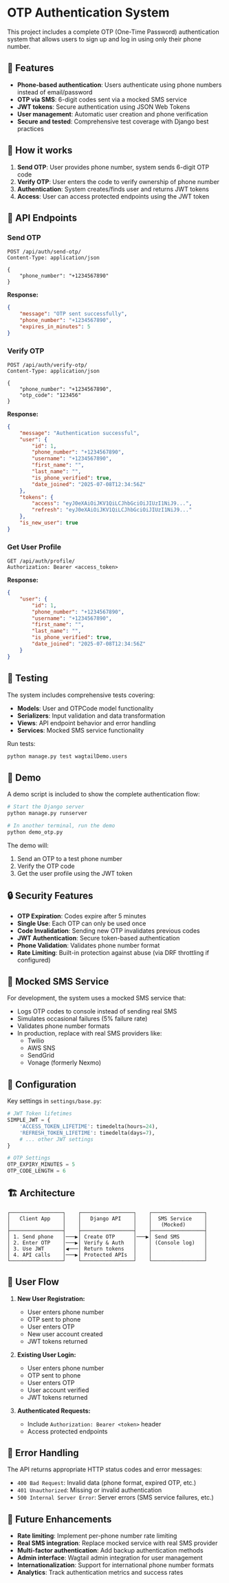# OTP Authentication System

This project includes a complete OTP (One-Time Password) authentication system that allows users to sign up and log in using only their phone number.

## 🚀 Features

- **Phone-based authentication**: Users authenticate using phone numbers instead of email/password
- **OTP via SMS**: 6-digit codes sent via a mocked SMS service
- **JWT tokens**: Secure authentication using JSON Web Tokens
- **User management**: Automatic user creation and phone verification
- **Secure and tested**: Comprehensive test coverage with Django best practices

## 📱 How it works

1. **Send OTP**: User provides phone number, system sends 6-digit OTP code
2. **Verify OTP**: User enters the code to verify ownership of phone number
3. **Authentication**: System creates/finds user and returns JWT tokens
4. **Access**: User can access protected endpoints using the JWT token

## 🔧 API Endpoints

### Send OTP
```
POST /api/auth/send-otp/
Content-Type: application/json

{
    "phone_number": "+1234567890"
}
```

**Response:**
```json
{
    "message": "OTP sent successfully",
    "phone_number": "+1234567890",
    "expires_in_minutes": 5
}
```

### Verify OTP
```
POST /api/auth/verify-otp/
Content-Type: application/json

{
    "phone_number": "+1234567890",
    "otp_code": "123456"
}
```

**Response:**
```json
{
    "message": "Authentication successful",
    "user": {
        "id": 1,
        "phone_number": "+1234567890",
        "username": "+1234567890",
        "first_name": "",
        "last_name": "",
        "is_phone_verified": true,
        "date_joined": "2025-07-08T12:34:56Z"
    },
    "tokens": {
        "access": "eyJ0eXAiOiJKV1QiLCJhbGciOiJIUzI1NiJ9...",
        "refresh": "eyJ0eXAiOiJKV1QiLCJhbGciOiJIUzI1NiJ9..."
    },
    "is_new_user": true
}
```

### Get User Profile
```
GET /api/auth/profile/
Authorization: Bearer <access_token>
```

**Response:**
```json
{
    "user": {
        "id": 1,
        "phone_number": "+1234567890",
        "username": "+1234567890",
        "first_name": "",
        "last_name": "",
        "is_phone_verified": true,
        "date_joined": "2025-07-08T12:34:56Z"
    }
}
```

## 🧪 Testing

The system includes comprehensive tests covering:

- **Models**: User and OTPCode model functionality
- **Serializers**: Input validation and data transformation
- **Views**: API endpoint behavior and error handling
- **Services**: Mocked SMS service functionality

Run tests:
```bash
python manage.py test wagtailDemo.users
```

## 🚀 Demo

A demo script is included to show the complete authentication flow:

```bash
# Start the Django server
python manage.py runserver

# In another terminal, run the demo
python demo_otp.py
```

The demo will:
1. Send an OTP to a test phone number
2. Verify the OTP code
3. Get the user profile using the JWT token

## 🔒 Security Features

- **OTP Expiration**: Codes expire after 5 minutes
- **Single Use**: Each OTP can only be used once
- **Code Invalidation**: Sending new OTP invalidates previous codes
- **JWT Authentication**: Secure token-based authentication
- **Phone Validation**: Validates phone number format
- **Rate Limiting**: Built-in protection against abuse (via DRF throttling if configured)

## 📱 Mocked SMS Service

For development, the system uses a mocked SMS service that:
- Logs OTP codes to console instead of sending real SMS
- Simulates occasional failures (5% failure rate)
- Validates phone number formats
- In production, replace with real SMS providers like:
  - Twilio
  - AWS SNS
  - SendGrid
  - Vonage (formerly Nexmo)

## 🔧 Configuration

Key settings in `settings/base.py`:

```python
# JWT Token lifetimes
SIMPLE_JWT = {
    'ACCESS_TOKEN_LIFETIME': timedelta(hours=24),
    'REFRESH_TOKEN_LIFETIME': timedelta(days=7),
    # ... other JWT settings
}

# OTP Settings
OTP_EXPIRY_MINUTES = 5
OTP_CODE_LENGTH = 6
```

## 🏗️ Architecture

```
┌─────────────────┐    ┌─────────────────┐    ┌─────────────────┐
│   Client App    │    │   Django API    │    │  SMS Service    │
│                 │    │                 │    │   (Mocked)      │
├─────────────────┤    ├─────────────────┤    ├─────────────────┤
│ 1. Send phone   │───▶│ Create OTP      │───▶│ Send SMS        │
│ 2. Enter OTP    │───▶│ Verify & Auth   │    │ (Console log)   │
│ 3. Use JWT      │◀───│ Return tokens   │    │                 │
│ 4. API calls    │───▶│ Protected APIs  │    │                 │
└─────────────────┘    └─────────────────┘    └─────────────────┘
```

## 🔄 User Flow

1. **New User Registration:**
   - User enters phone number
   - OTP sent to phone
   - User enters OTP
   - New user account created
   - JWT tokens returned

2. **Existing User Login:**
   - User enters phone number
   - OTP sent to phone
   - User enters OTP
   - User account verified
   - JWT tokens returned

3. **Authenticated Requests:**
   - Include `Authorization: Bearer <token>` header
   - Access protected endpoints

## 🚨 Error Handling

The API returns appropriate HTTP status codes and error messages:

- `400 Bad Request`: Invalid data (phone format, expired OTP, etc.)
- `401 Unauthorized`: Missing or invalid authentication
- `500 Internal Server Error`: Server errors (SMS service failures, etc.)

## 🔮 Future Enhancements

- **Rate limiting**: Implement per-phone number rate limiting
- **Real SMS integration**: Replace mocked service with real SMS provider
- **Multi-factor authentication**: Add backup authentication methods
- **Admin interface**: Wagtail admin integration for user management
- **Internationalization**: Support for international phone number formats
- **Analytics**: Track authentication metrics and success rates
